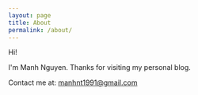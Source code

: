 ```yaml
---
layout: page
title: About
permalink: /about/
---
```

Hi!

I'm Manh Nguyen. Thanks for visiting my personal blog.

Contact me at: manhnt1991@gmail.com


